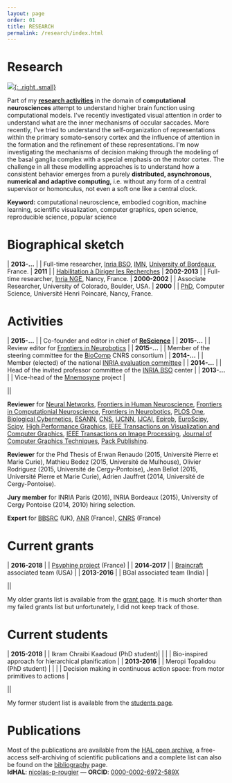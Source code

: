 ```yaml
---
layout: page
order: 01
title: RESEARCH
permalink: /research/index.html
---
```


# Research

[![]({{site.baseurl}}/images/jumping-brain.png){: .right .small}](http://www.jumpingbrain.org/)

Part of my **[research activities]** in the domain of **computational
neurosciences** attempt to understand higher brain function using computational
models. I've recently investigated visual attention in order to understand what
are the inner mechanisms of occular saccades. More recently, I've tried to
understand the self-organization of representations within the primary
somato-sensory cortex and the influence of attention in the formation and the
refinement of these representations. I'm now investigating the mechanisms of
decision making through the modeling of the basal ganglia complex with a
special emphasis on the motor cortex. The challenge in all these modelling
approaches is to understand how a consistent behavior emerges from a purely
**distributed, asynchronous, numerical and adaptive computing**, i.e. without
any form of a central supervisor or homonculus, not even a soft one like a
central clock.

[research activities]: bibliography.html


**Keyword:** computational neuroscience, embodied cognition, machine learning,
             scientific visualization, computer graphics, open science,
             reproducible science, popular science

# Biographical sketch

| **2013-…**    | | Full-time researcher, [Inria BSO][BSO], [IMN], [University of Bordeaux][UoB], France.
| **2011**      | | [Habilitation à Diriger les Recherches][HDR]
| **2002-2013** | | Full-time researcher, [Inria NGE][NGE], Nancy, France.
| **2000-2002** | | Associate Researcher, University of Colorado, Boulder, USA.
| **2000**      | | [PhD], Computer Science, Université Henri Poincaré, Nancy, France.

# Activities

| **2015-…** | | Co-founder and editor in chief of **[ReScience]** |
| **2015-…** | | Review editor for [Frontiers in Neurobotics][Frontiers] |
| **2015-…** | | Member of the steering committee for the [BioComp] CNRS consortium |
| **2014-…** | | Member (elected) of the national [INRIA evaluation committee][CE] |
| **2014-…** | | Head of the invited professor committee of the [INRIA BSO][BSO] center |
| **2013-…** | | Vice-head of the [Mnemosyne] project |

||

**Reviewer** for [Neural Networks], [Frontiers in Human Neuroscience],
[Frontiers in Computationial Neuroscience], [Frontiers in Neurobotics], [PLOS One],
[Biological Cybernetics], [ESANN], [CNS], [IJCNN], [IJCAI], [Epirob], [EuroScipy],
[Scipy], [High Performance Graphics][HPG], [IEEE Transactions on Visualization and Computer Graphics],
[IEEE Transactions on Image Processing], [Journal of Computer Graphics Techniques],
[Pack Publishing].

[Neural Networks]: http://www.journals.elsevier.com/neural-networks/
[Frontiers in Human Neuroscience]: http://journal.frontiersin.org/journal/human-neuroscience
[Frontiers in Computationial Neuroscience]: http://journal.frontiersin.org/journal/computational-neuroscience
[Frontiers in Neurobotics]: http://journal.frontiersin.org/journal/neurorobotics
[PLOS One]: http://www.plosone.org/
[Biological Cybernetics]: http://link.springer.com/journal/422
[ESANN]: https://www.elen.ucl.ac.be/esann/proceedings/electronicproceedings.htm
[CNS]: http://www.cnsorg.org/
[IJCNN]: http://www.ijcnn.org/
[IJCAI]: http://ijcai.org/
[Epirob]: http://www.icdl-epirob.org/
[EuroScipy]: https://www.euroscipy.org/
[Scipy]: http://conference.scipy.org/
[HPG]: http://www.highperformancegraphics.org/
[IEEE Transactions on Visualization and Computer Graphics]: http://www.computer.org/web/tvcg
[IEEE Transactions on Image Processing]: http://www.signalprocessingsociety.org/publications/periodicals/image-processing/
[Journal of Computer Graphics Techniques]: http://jcgt.org/
[Pack Publishing]: https://www.packtpub.com/

**Reviewer** for the Phd Thesis of Erwan Renaudo (2015, Université Pierre et
Marie Curie), Mathieu Bedez (2015, Université de Mulhouse), Olivier Rodriguez
(2015, Université de Cergy-Pontoise), Jean Bellot (2015, Université Pierre et
Marie Curie), Adrien Jauffret (2014, Université de Cergy-Pontoise).

**Jury member** for INRIA Paris (2016), INRIA Bordeaux (2015),
University of Cergy Pontoise (2014, 2010) hiring selection.

**Expert** for [BBSRC] (UK), [ANR] (France), [CNRS] (France)

[ANR]: http://www.agence-nationale-recherche.fr
[BBSRC]: http://www.bbsrc.ac.uk
[CNRS]: http://cnrs.fr

# Current grants

| **2016-2018** | | [Psyphine project][Psyphine] (France) |
| **2014-2017** | | [Braincraft]({{site.baseurl}}/research/braincraft.html) associated team (USA) |
| **2013-2016** | | BGal associated team (India) |

||

My older grants list is available from the [grant page](). It is much shorter
than my failed grants list but unfortunately, I did not keep track of those.



# Current students

| **2015-2018** | | Ikram Chraibi Kaadoud (PhD student)|
|               | | Bio-inspired approach for hierarchical planification |
| **2013-2016** | | Meropi Topalidou (PhD student) |
|               | | Decision making in continuous action space: from motor primitives to actions |

||

My former student list is available from the [students page](students.html).

# Publications 

Most of the publications are available from the
[HAL open archive](https://cv.archives-ouvertes.fr/nicolas-p-rougier), a
free-access self-archiving of scientific publications and a complete list can
also be found on the [bibliography](bibliography.html) page.  
**IdHAL**: [nicolas-p-rougier](https://cv.archives-ouvertes.fr/nicolas-p-rougier)
 — 
**ORCID**: [0000-0002-6972-589X](http://orcid.org/0000-0002-6972-589X)

[ReScience]: http://rescience.github.io
[Frontiers]: http://journal.frontiersin.org/journal/neurorobotics
[BioComp]: http://gdr-biocomp.fr/en/
[CE]: http://www.inria.fr/en/institute/organisation/committees/evaluation-committee
[BSO]: http://www.inria.fr/en/centre/bordeaux
[NGE]: http://www.inria.fr/en/centre/nancy
[IMN]: http://www.imn-bordeaux.org/en/
[UoB]: http://www.u-bordeaux.com
[Mnemosyne]: http://www.inria.fr/en/teams/mnemosyne
[Psyphine]: http://www.msh-lorraine.fr/index.php?id=673
[HDR]: https://tel.archives-ouvertes.fr/tel-00596740v1
[PhD]: https://tel.archives-ouvertes.fr/tel-00602997/

